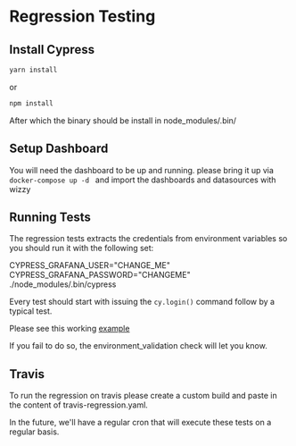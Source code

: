 # Regression Testing

## Install Cypress

```sh
yarn install 
```

or 

```sh
npm install 
```

After which the binary should be install in node_modules/.bin/

## Setup Dashboard

You will need the dashboard to be up and running.  please bring it up via ```docker-compose up -d ``` and import the dashboards and datasources with wizzy

## Running Tests

The regression tests extracts the credentials from environment variables so you should run it with the following set:

CYPRESS_GRAFANA_USER="CHANGE_ME" CYPRESS_GRAFANA_PASSWORD="CHANGEME" ./node_modules/.bin/cypress

Every test should start with issuing the ```cy.login()``` command follow by a typical test.

Please see this working [example](../cypress/integration/integration/flow_analysis.js)

If you fail to do so, the environment_validation check will let you know.

## Travis

To run the regression on travis please create a custom build and paste in the content of travis-regression.yaml.


In the future, we'll have a regular cron that will execute these tests on a regular basis. 

